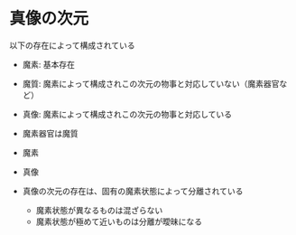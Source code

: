 # 真像の次元

以下の存在によって構成されている
- 魔素: 基本存在
- 魔質: 魔素によって構成されこの次元の物事と対応していない（魔素器官など）
- 真像: 魔素によって構成されこの次元の物事と対応している

- 魔素器官は魔質
- 魔素
- 真像

- 真像の次元の存在は、固有の魔素状態によって分離されている
  - 魔素状態が異なるものは混ざらない
  - 魔素状態が極めて近いものは分離が曖昧になる
